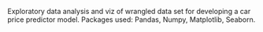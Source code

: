 Exploratory data analysis and viz of wrangled data set for developing a car price predictor model.
Packages used: Pandas, Numpy, Matplotlib, Seaborn.